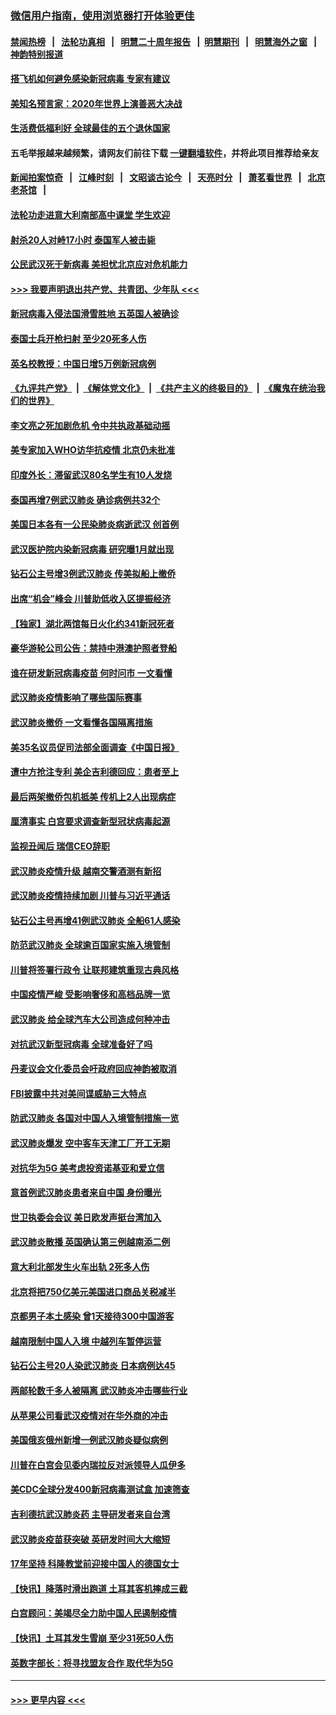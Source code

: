 ### [微信用户指南，使用浏览器打开体验更佳](https://github.com/gfw-breaker/banned-news1/blob/master/indexes/wechat-guide.md?t=0)
#### [禁闻热榜](热点新闻.md?t=0)  &nbsp;&nbsp;|&nbsp;&nbsp; [法轮功真相](https://github.com/gfw-breaker/truth/blob/master/README.md?t=0) &nbsp;&nbsp;|&nbsp;&nbsp; [明慧二十周年报告](https://github.com/gfw-breaker/mh-reports/blob/master/README.md?t=0) &nbsp;&nbsp;|&nbsp;&nbsp;[明慧期刊](https://github.com/gfw-breaker/mh-qikan) &nbsp;&nbsp;|&nbsp;&nbsp; [明慧海外之窗](https://github.com/gfw-breaker/mh-news/blob/master/README.md?t=0) &nbsp;&nbsp;|&nbsp;&nbsp; [神韵特别报道](https://github.com/gfw-breaker/mh-news/blob/master/shenyun.md?t=0)
#### [搭飞机如何避免感染新冠病毒 专家有建议](../pages/nsc418/n11853427.md?t=02092122) 
#### [美知名预言家：2020年世界上演善恶大决战](../pages/nsc418/n11855418.md?t=02092122) 
#### [生活费低福利好 全球最佳的五个退休国家](../pages/nsc418/n11848347.md?t=02092122) 
#### 五毛举报越来越频繁，请网友们前往下载 [一键翻墙软件](https://github.com/gfw-breaker/ssr-accounts)，并将此项目推荐给亲友
#### [新闻拍案惊奇](https://github.com/gfw-breaker/banned-news1/blob/master/pages/link4.md) &nbsp;&nbsp;|&nbsp;&nbsp; [江峰时刻](https://github.com/gfw-breaker/banned-news1/blob/master/pages/link4.md) &nbsp;&nbsp;|&nbsp;&nbsp; [文昭谈古论今](https://github.com/gfw-breaker/banned-news1/blob/master/pages/link4.md) &nbsp;&nbsp;|&nbsp;&nbsp; [天亮时分](https://github.com/gfw-breaker/banned-news1/blob/master/pages/link4.md) &nbsp;&nbsp;|&nbsp;&nbsp; [萧茗看世界](https://github.com/gfw-breaker/banned-news1/blob/master/pages/link4.md) &nbsp;&nbsp;|&nbsp;&nbsp; [北京老茶馆](https://github.com/gfw-breaker/banned-news1/blob/master/pages/link4.md) &nbsp;&nbsp;|&nbsp;&nbsp; 
#### [法轮功走进意大利南部高中课堂 学生欢迎](../pages/nsc418/n11853859.md?t=02092122) 
#### [射杀20人对峙17小时 泰国军人被击毙](../pages/nsc418/n11854869.md?t=02092122) 
#### [公民武汉死于新病毒 美担忧北京应对危机能力](../pages/nsc418/n11854331.md?t=02092122) 
#### [>>> 我要声明退出共产党、共青团、少年队 <<<](https://github.com/begood0513/goodnews/blob/master/quit/letter.md) 
#### [新冠病毒入侵法国滑雪胜地 五英国人被确诊](../pages/nsc418/n11854307.md?t=02092122) 
#### [泰国士兵开枪扫射 至少20死多人伤](../pages/nsc418/n11854276.md?t=02092122) 
#### [英名校教授：中国日增5万例新冠病例](../pages/nsc418/n11854174.md?t=02092122) 
#### [《九评共产党》](https://github.com/begood0513/9ping.md/blob/master/README.md) &nbsp;|&nbsp; [《解体党文化》](../../../../jtdwh.md/blob/master/README.md)  &nbsp;|&nbsp; [《共产主义的终极目的》](../../../../gczydzjmd.md/blob/master/README.md) &nbsp;|&nbsp; [《魔鬼在统治我们的世界》](../../../../mgztzwmdsj.md/blob/master/README.md) 
#### [李文亮之死加剧危机 令中共执政基础动摇](../pages/nsc418/n11854003.md?t=02092122) 
#### [美专家加入WHO访华抗疫情 北京仍未批准](../pages/nsc418/n11854043.md?t=02092122) 
#### [印度外长：滞留武汉80名学生有10人发烧](../pages/nsc418/n11853821.md?t=02092122) 
#### [泰国再增7例武汉肺炎 确诊病例共32个](../pages/nsc418/n11853808.md?t=02092122) 
#### [美国日本各有一公民染肺炎病逝武汉 创首例](../pages/nsc418/n11853509.md?t=02092122) 
#### [武汉医护院内染新冠病毒 研究曝1月就出现](../pages/nsc418/n11852928.md?t=02092122) 
#### [钻石公主号增3例武汉肺炎 传美拟船上撤侨](../pages/nsc418/n11853240.md?t=02092122) 
#### [出席“机会”峰会 川普助低收入区提振经济](../pages/nsc418/n11853232.md?t=02092122) 
#### [【独家】湖北两馆每日火化约341新冠死者](../pages/nsc418/n11845444.md?t=02092122) 
#### [豪华游轮公司公告：禁持中港澳护照者登船](../pages/nsc418/n11852761.md?t=02092122) 
#### [谁在研发新冠病毒疫苗 何时问市 一文看懂](../pages/nsc418/n11852840.md?t=02092122) 
#### [武汉肺炎疫情影响了哪些国际赛事](../pages/nsc418/n11852441.md?t=02092122) 
#### [武汉肺炎撤侨 一文看懂各国隔离措施](../pages/nsc418/n11844216.md?t=02092122) 
#### [美35名议员促司法部全面调查《中国日报》](../pages/nsc418/n11852435.md?t=02092122) 
#### [遭中方抢注专利 美企吉利德回应：患者至上](../pages/nsc418/n11852037.md?t=02092122) 
#### [最后两架撤侨包机抵美 传机上2人出现病症](../pages/nsc418/n11852173.md?t=02092122) 
#### [厘清事实 白宫要求调查新型冠状病毒起源](../pages/nsc418/n11852106.md?t=02092122) 
#### [监视丑闻后 瑞信CEO辞职](../pages/nsc418/n11852127.md?t=02092122) 
#### [武汉肺炎疫情升级 越南交警酒测有新招](../pages/nsc418/n11851632.md?t=02092122) 
#### [武汉肺炎疫情持续加剧 川普与习近平通话](../pages/nsc418/n11851613.md?t=02092122) 
#### [钻石公主号再增41例武汉肺炎 全船61人感染](../pages/nsc418/n11850401.md?t=02092122) 
#### [防范武汉肺炎 全球逾百国家实施入境管制](../pages/nsc418/n11850557.md?t=02092122) 
#### [川普将签署行政令 让联邦建筑重现古典风格](../pages/nsc418/n11850654.md?t=02092122) 
#### [中国疫情严峻 受影响奢侈和高档品牌一览](../pages/nsc418/n11850319.md?t=02092122) 
#### [武汉肺炎 给全球汽车大公司造成何种冲击](../pages/nsc418/n11850056.md?t=02092122) 
#### [对抗武汉新型冠病毒 全球准备好了吗](../pages/nsc418/n11850142.md?t=02092122) 
#### [丹麦议会文化委员会吁政府回应神韵被取消](../pages/nsc418/n11849312.md?t=02092122) 
#### [FBI披露中共对美间谍威胁三大特点](../pages/nsc418/n11849700.md?t=02092122) 
#### [防武汉肺炎 各国对中国人入境管制措施一览](../pages/nsc418/n11838726.md?t=02092122) 
#### [武汉肺炎爆发 空中客车天津工厂开工无期](../pages/nsc418/n11849634.md?t=02092122) 
#### [对抗华为5G 美考虑投资诺基亚和爱立信](../pages/nsc418/n11849510.md?t=02092122) 
#### [意首例武汉肺炎患者来自中国 身份曝光](../pages/nsc418/n11849454.md?t=02092122) 
#### [世卫执委会会议 美日欧发声挺台湾加入](../pages/nsc418/n11849433.md?t=02092122) 
#### [武汉肺炎散播 英国确认第三例越南添二例](../pages/nsc418/n11849439.md?t=02092122) 
#### [意大利北部发生火车出轨 2死多人伤](../pages/nsc418/n11848999.md?t=02092122) 
#### [北京将把750亿美元美国进口商品关税减半](../pages/nsc418/n11848896.md?t=02092122) 
#### [京都男子本土感染 曾1天接待300中国游客](../pages/nsc418/n11848641.md?t=02092122) 
#### [越南限制中国人入境 中越列车暂停运营](../pages/nsc418/n11847844.md?t=02092122) 
#### [钻石公主号20人染武汉肺炎 日本病例达45](../pages/nsc418/n11847823.md?t=02092122) 
#### [两邮轮数千多人被隔离 武汉肺炎冲击哪些行业](../pages/nsc418/n11847456.md?t=02092122) 
#### [从苹果公司看武汉疫情对在华外商的冲击](../pages/nsc418/n11847586.md?t=02092122) 
#### [美国俄亥俄州新增一例武汉肺炎疑似病例](../pages/nsc418/n11847714.md?t=02092122) 
#### [川普在白宫会见委内瑞拉反对派领导人瓜伊多](../pages/nsc418/n11847391.md?t=02092122) 
#### [美CDC全球分发400新冠病毒测试盒 加速筛查](../pages/nsc418/n11847260.md?t=02092122) 
#### [吉利德抗武汉肺炎药 主导研发者来自台湾](../pages/nsc418/n11847064.md?t=02092122) 
#### [武汉肺炎疫苗获突破 英研发时间大大缩短](../pages/nsc418/n11846915.md?t=02092122) 
#### [17年坚持 科隆教堂前迎接中国人的德国女士](../pages/nsc418/n11846781.md?t=02092122) 
#### [【快讯】降落时滑出跑道 土耳其客机摔成三截](../pages/nsc418/n11847021.md?t=02092122) 
#### [白宫顾问：美竭尽全力助中国人民遏制疫情](../pages/nsc418/n11846756.md?t=02092122) 
#### [【快讯】土耳其发生雪崩 至少31死50人伤](../pages/nsc418/n11846680.md?t=02092122) 
#### [英数字部长：将寻找盟友合作 取代华为5G](../pages/nsc418/n11846485.md?t=02092122) 

----
#### [ >>> 更早内容 <<< ](../indexes/nsc418-earlier.md)
